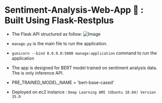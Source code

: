 # Sentiment-Analysis-Web-App 🤖 : Built Using Flask-Restplus

- The Flask API structured as follow:
  ![Image](https://github.com/99sbr/Sentiment-Analysis-WebApp/blob/main/Screenshot%202020-10-23%20at%2008.37.54.png)
  
- `manage.py` is the main file to run the application.
- `gunicorn --bind 0.0.0.0:5000 manage:application` command to run the application
- The app is designed for BERT model trained on sentiment analysis data. The is only inference API.
- PRE_TRAINED_MODEL_NAME = 'bert-base-cased'
- Deployed on ec2 instance : `Deep Learning AMI (Ubuntu 18.04) Version 35.0`
